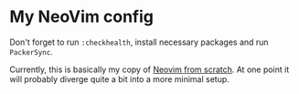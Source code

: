 # My NeoVim config

Don't forget to run `:checkhealth`, install necessary packages and run `PackerSync`.

Currently, this is basically my copy of [Neovim from scratch](https://github.com/LunarVim/Neovim-from-scratch).
At one point it will probably diverge quite a bit into a more minimal setup.
